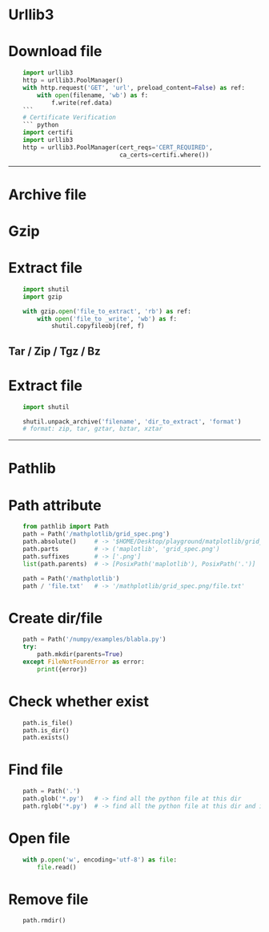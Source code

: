 # Urllib3
# Download file
``` python
    import urllib3
    http = urllib3.PoolManager()
    with http.request('GET', 'url', preload_content=False) as ref:
        with open(filename, 'wb') as f:
            f.write(ref.data)
    ```
    # Certificate Verification
    ``` python
    import certifi
    import urllib3
    http = urllib3.PoolManager(cert_reqs='CERT_REQUIRED',
                               ca_certs=certifi.where())

````

---
# Archive file
# Gzip
# Extract file
``` python
    import shutil
    import gzip

    with gzip.open('file_to_extract', 'rb') as ref:
        with open('file_to _write', 'wb') as f:
            shutil.copyfileobj(ref, f)
```
## Tar / Zip / Tgz / Bz
# Extract file
``` python
    import shutil

    shutil.unpack_archive('filename', 'dir_to_extract', 'format')
    # format: zip, tar, gztar, bztar, xztar

```

---

# Pathlib
# Path attribute
``` python
    from pathlib import Path
    path = Path('/mathplotlib/grid_spec.png')
    path.absolute()     # -> '$HOME/Desktop/playground/matplotlib/grid_spec.png'
    path.parts          # -> ('maplotlib', 'grid_spec.png')
    path.suffixes       # -> ['.png']
    list(path.parents)  # -> [PosixPath('maplotlib'), PosixPath('.')]

    path = Path('/mathplotlib')
    path / 'file.txt'   # -> '/mathplotlib/grid_spec.png/file.txt'

```

# Create dir/file
``` python
    path = Path('/numpy/examples/blabla.py')
    try:
        path.mkdir(parents=True)
    except FileNotFoundError as error:
        print({error})
```

# Check whether exist
``` python
    path.is_file()
    path.is_dir()
    path.exists()
```

# Find file
``` python
    path = Path('.')
    path.glob('*.py')   # -> find all the python file at this dir
    path.rglob('*.py')  # -> find all the python file at this dir and its subdirs
```

# Open file
``` python
    with p.open('w', encoding='utf-8') as file:
        file.read()
```

# Remove file
``` python
    path.rmdir()

```
